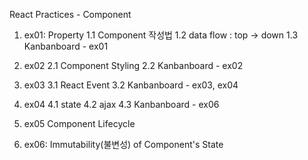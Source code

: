 React Practices - Component

1. ex01: Property
   1.1 Component 작성법
   1.2 data flow : top -> down
   1.3 Kanbanboard - ex01

2. ex02
   2.1 Component Styling
   2.2 Kanbanboard - ex02

3. ex03
   3.1 React Event
   3.2 Kanbanboard - ex03, ex04

4. ex04
   4.1 state
   4.2 ajax
   4.3 Kanbanboard - ex06

5. ex05
   Component Lifecycle

6. ex06:
   Immutability(불변성) of Component's State

